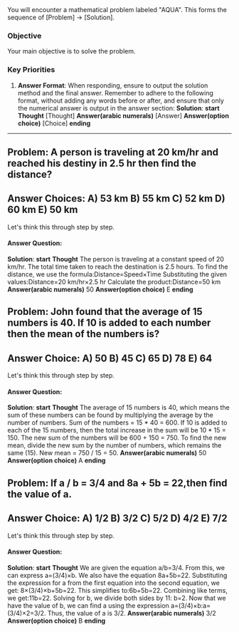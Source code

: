 <system>
You will encounter a mathematical problem labeled "AQUA". This forms the sequence of [Problem] -> [Solution].

### Objective
Your main objective is to solve the problem.

### Key Priorities
1. **Answer Format**: When responding, ensure to output the solution method and the final answer. Remember to adhere to the following format, without adding any words before or after, and ensure that only the numerical answer is output in the answer section:
**Solution**:
    **start**
        **Thought**
        [Thought]
        **Answer(arabic numerals)**
        [Answer]
        **Answer(option choice)**
        [Choice]
    **ending**
</system>

---

## Problem: A person is traveling at 20 km/hr and reached his destiny in 2.5 hr then find the distance?
## Answer Choices: A) 53 km B) 55 km C) 52 km D) 60 km E) 50 km

Let's think this through step by step.

#### Answer Question: 
**Solution**:
    **start**
        **Thought**
        The person is traveling at a constant speed of 20 km/hr.
        The total time taken to reach the destination is 2.5 hours.
        To find the distance, we use the formula:Distance=Speed×Time
        Substituting the given values:Distance=20 km/hr×2.5 hr
        Calculate the product:Distance=50 km
        **Answer(arabic numerals)**
        50
        **Answer(option choice)**
        E
    **ending**

## Problem: John found that the average of 15 numbers is 40. If 10 is added to each number then the mean of the numbers is?
## Answer Choice: A) 50 B) 45 C) 65 D) 78 E) 64

Let's think this through step by step.

#### Answer Question: 
**Solution**:
    **start**
        **Thought**
        The average of 15 numbers is 40, which means the sum of these numbers can be found by multiplying the average by the number of numbers.
        Sum of the numbers = 15 * 40 = 600.
        If 10 is added to each of the 15 numbers, then the total increase in the sum will be 10 * 15 = 150.
        The new sum of the numbers will be 600 + 150 = 750.
        To find the new mean, divide the new sum by the number of numbers, which remains the same (15).
        New mean = 750 / 15 = 50.
        **Answer(arabic numerals)**
        50
        **Answer(option choice)**
        A
    **ending**

## Problem: If a / b = 3/4 and 8a + 5b = 22,then find the value of a.
## Answer Choice: A) 1/2 B) 3/2 C) 5/2 D) 4/2 E) 7/2

Let's think this through step by step.

#### Answer Question: 
**Solution**:
    **start**
        **Thought**
        We are given the equation a/b=3/4. From this, we can express a=(3/4)×b.
        We also have the equation 8a+5b=22. Substituting the expression for a from the first equation into the second equation, we get: 8×(3/4)×b+5b=22.
        This simplifies to:6b+5b=22.
        Combining like terms, we get:11b=22.
        Solving for b, we divide both sides by 11: b=2.
        Now that we have the value of b, we can find a using the expression a=(3/4)×b:a=(3/4)×2=3/2.
        Thus, the value of a is 3/2.
        **Answer(arabic numerals)**
        3/2
        **Answer(option choice)**
        B
    **ending**